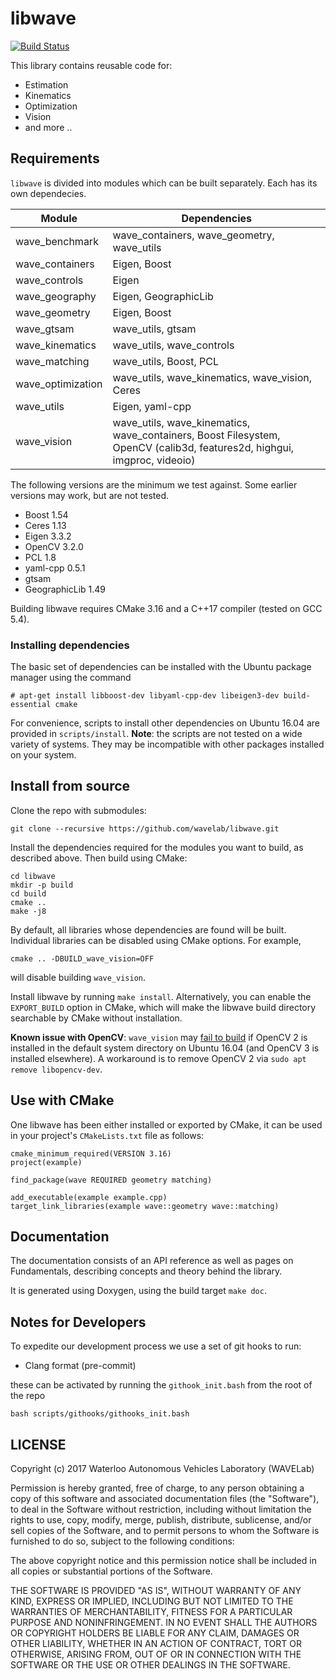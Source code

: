 # libwave
[![Build Status](https://travis-ci.org/wavelab/libwave.png?branch=master)][1]

This library contains reusable code for:

- Estimation
- Kinematics
- Optimization
- Vision
- and more ..

## Requirements

`libwave` is divided into modules which can be built separately.
Each has its own dependecies.

| Module             | Dependencies |
| ------------------ | ------------ |
| wave\_benchmark    | wave\_containers, wave\_geometry, wave\_utils |
| wave\_containers   | Eigen, Boost |
| wave\_controls     | Eigen |
| wave\_geography    | Eigen, GeographicLib |
| wave\_geometry     | Eigen, Boost |
| wave\_gtsam        | wave\_utils, gtsam |
| wave\_kinematics   | wave\_utils, wave\_controls |
| wave\_matching     | wave\_utils, Boost, PCL  |
| wave\_optimization | wave\_utils, wave\_kinematics, wave\_vision, Ceres |
| wave\_utils        | Eigen, yaml-cpp |
| wave\_vision       | wave\_utils, wave\_kinematics, wave\_containers, Boost Filesystem, OpenCV (calib3d, features2d, highgui, imgproc, videoio) |


The following versions are the minimum we test against.
Some earlier versions may work, but are not tested.

- Boost 1.54
- Ceres 1.13
- Eigen 3.3.2
- OpenCV 3.2.0
- PCL 1.8
- yaml-cpp 0.5.1
- gtsam
- GeographicLib 1.49

Building libwave requires CMake 3.16 and a C++17 compiler (tested on GCC 5.4).

### Installing dependencies
The basic set of dependencies can be installed with the Ubuntu package manager
using the command

```
# apt-get install libboost-dev libyaml-cpp-dev libeigen3-dev build-essential cmake
```

For convenience, scripts to install other dependencies on Ubuntu 16.04 are
provided in `scripts/install`. **Note**: the scripts are not tested on a wide
variety of systems. They may be incompatible with other packages installed on
your system.

## Install from source

Clone the repo with submodules:

    git clone --recursive https://github.com/wavelab/libwave.git

Install the dependencies required for the modules you want to build, as
described above. Then build using CMake:

    cd libwave
    mkdir -p build
    cd build
    cmake ..
    make -j8

By default, all libraries whose dependencies are found will be built. Individual
libraries can be disabled using CMake options. For example,

    cmake .. -DBUILD_wave_vision=OFF

will disable building `wave_vision`.

Install libwave by running `make install`. Alternatively, you can enable the
`EXPORT_BUILD` option in CMake, which will make the libwave build directory
searchable by CMake without installation.


**Known issue with OpenCV**: `wave_vision` may
[fail to build](https://github.com/wavelab/libwave/issues/267) if OpenCV 2 is
installed in the default system directory on Ubuntu 16.04 (and OpenCV 3 is
installed elsewhere). A workaround is to remove OpenCV 2 via
`sudo apt remove libopencv-dev`.


## Use with CMake

One libwave has been either installed or exported by CMake, it can be used in
your project's `CMakeLists.txt` file as follows:

    cmake_minimum_required(VERSION 3.16)
    project(example)

    find_package(wave REQUIRED geometry matching)

    add_executable(example example.cpp)
    target_link_libraries(example wave::geometry wave::matching)


## Documentation

The documentation consists of an API reference as well as pages on Fundamentals,
describing concepts and theory behind the library.

It is generated using Doxygen, using the build target `make doc`.


## Notes for Developers

To expedite our development process we use a set of git hooks to run:

- Clang format (pre-commit)

these can be activated by running the `githook_init.bash` from the root of the repo

    bash scripts/githooks/githooks_init.bash


## LICENSE

Copyright (c) 2017 Waterloo Autonomous Vehicles Laboratory (WAVELab)

Permission is hereby granted, free of charge, to any person obtaining a copy
of this software and associated documentation files (the "Software"), to deal
in the Software without restriction, including without limitation the rights
to use, copy, modify, merge, publish, distribute, sublicense, and/or sell
copies of the Software, and to permit persons to whom the Software is
furnished to do so, subject to the following conditions:

The above copyright notice and this permission notice shall be included in all
copies or substantial portions of the Software.

THE SOFTWARE IS PROVIDED "AS IS", WITHOUT WARRANTY OF ANY KIND, EXPRESS OR
IMPLIED, INCLUDING BUT NOT LIMITED TO THE WARRANTIES OF MERCHANTABILITY,
FITNESS FOR A PARTICULAR PURPOSE AND NONINFRINGEMENT. IN NO EVENT SHALL THE
AUTHORS OR COPYRIGHT HOLDERS BE LIABLE FOR ANY CLAIM, DAMAGES OR OTHER
LIABILITY, WHETHER IN AN ACTION OF CONTRACT, TORT OR OTHERWISE, ARISING FROM,
OUT OF OR IN CONNECTION WITH THE SOFTWARE OR THE USE OR OTHER DEALINGS IN THE
SOFTWARE.

[1]: https://travis-ci.org/wavelab/libwave
[edit_docs]: http://chutsu.github.io/ditto/#docs/how_do_i_use_ditto
